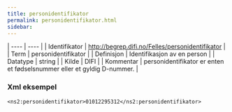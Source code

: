```yaml
---
title: personidentifikator 
permalink: personidentifikator.html
sidebar:
---
```


| ---- | ---- |
| Identifikator | http://begrep.difi.no/Felles/personidentifikator |
| Term | personidentifikator |
| Definisjon | Identifikasjon av en person |
| Datatype | string |
| Kilde | DIFI |
| Kommentar | personidentifikator er enten et fødselsnummer eller et gyldig D-nummer. | 

### Xml eksempel

```
<ns2:personidentifikator>01012295312</ns2:personidentifikator>
```


